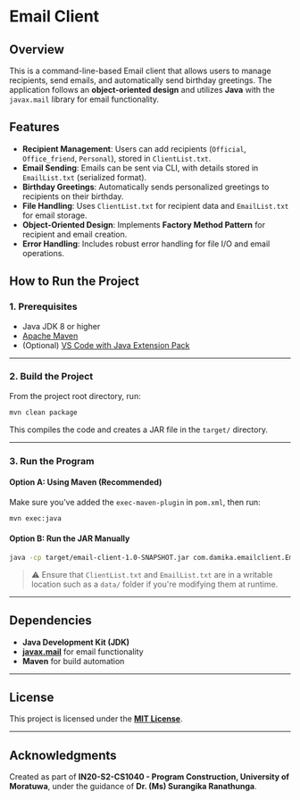 # **Email Client**

## **Overview**
This is a command-line-based Email client that allows users to manage recipients, send emails, and automatically send birthday greetings. The application follows an **object-oriented design** and utilizes **Java** with the `javax.mail` library for email functionality.

## **Features**
- **Recipient Management**: Users can add recipients (`Official`, `Office_friend`, `Personal`), stored in `ClientList.txt`.
- **Email Sending**: Emails can be sent via CLI, with details stored in `EmailList.txt` (serialized format).
- **Birthday Greetings**: Automatically sends personalized greetings to recipients on their birthday.
- **File Handling**: Uses `ClientList.txt` for recipient data and `EmailList.txt` for email storage.
- **Object-Oriented Design**: Implements **Factory Method Pattern** for recipient and email creation.
- **Error Handling**: Includes robust error handling for file I/O and email operations.

## **How to Run the Project**

### **1. Prerequisites**
- Java JDK 8 or higher
- [Apache Maven](https://maven.apache.org/)
- (Optional) [VS Code with Java Extension Pack](https://marketplace.visualstudio.com/items?itemName=vscjava.vscode-java-pack)

---

### **2. Build the Project**
From the project root directory, run:

```bash
mvn clean package
```

This compiles the code and creates a JAR file in the `target/` directory.

---

### **3. Run the Program**

#### **Option A: Using Maven (Recommended)**
Make sure you’ve added the `exec-maven-plugin` in `pom.xml`, then run:
```bash
mvn exec:java
```

#### **Option B: Run the JAR Manually**
```bash
java -cp target/email-client-1.0-SNAPSHOT.jar com.damika.emailclient.EmailClient
```

> ⚠️ Ensure that `ClientList.txt` and `EmailList.txt` are in a writable location such as a `data/` folder if you're modifying them at runtime.

---

## **Dependencies**
- **Java Development Kit (JDK)**
- **[javax.mail](https://javaee.github.io/javamail/)** for email functionality
- **Maven** for build automation

---

## **License**
This project is licensed under the **[MIT License](LICENSE)**.

---

## **Acknowledgments**
Created as part of **IN20-S2-CS1040 - Program Construction, University of Moratuwa**, under the guidance of **Dr. (Ms) Surangika Ranathunga**.
